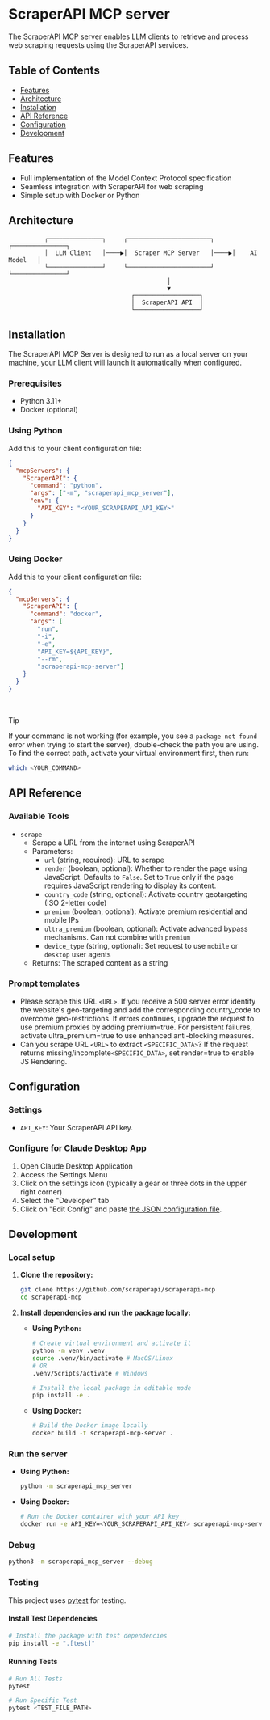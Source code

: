 # ScraperAPI MCP server

The ScraperAPI MCP server enables LLM clients to retrieve and process web scraping requests using the ScraperAPI services.

## Table of Contents

- [Features](#features)
- [Architecture](#architecture)
- [Installation](#installation)
- [API Reference](#api-reference)
- [Configuration](#configuration)
- [Development](#development)

## Features

- Full implementation of the Model Context Protocol specification
- Seamless integration with ScraperAPI for web scraping
- Simple setup with Docker or Python

## Architecture

```
          ┌───────────────┐     ┌───────────────────────┐     ┌───────────────┐
          │  LLM Client   │────▶│  Scraper MCP Server   │────▶│    AI Model   │
          └───────────────┘     └───────────────────────┘     └───────────────┘
                                            │
                                            ▼
                                  ┌──────────────────┐
                                  │  ScraperAPI API  │
                                  └──────────────────┘
```

## Installation

The ScraperAPI MCP Server is designed to run as a local server on your machine, your LLM client will launch it automatically when configured.

### Prerequisites
- Python 3.11+
- Docker (optional)

### Using Python

Add this to your client configuration file:

```json
{
  "mcpServers": {
    "ScraperAPI": {
      "command": "python",
      "args": ["-m", "scraperapi_mcp_server"],
      "env": {
        "API_KEY": "<YOUR_SCRAPERAPI_API_KEY>"
      }
    }
  }
}
```

### Using Docker 

Add this to your client configuration file:

```json
{
  "mcpServers": {
    "ScraperAPI": {
      "command": "docker",
      "args": [
        "run",
        "-i",
        "-e",
        "API_KEY=${API_KEY}",
        "--rm",
        "scraperapi-mcp-server"]
    }
  }
}
```

</br>

> [!TIP]
>
> If your command is not working (for example, you see a `package not found` error when trying to start the server), double-check the path you are using. To find the correct path, activate your virtual environment first, then run:
>    ```bash
>    which <YOUR_COMMAND>
>    ```

## API Reference

### Available Tools

- `scrape`
  - Scrape a URL from the internet using ScraperAPI
  - Parameters:
    - `url` (string, required): URL to scrape
    - `render` (boolean, optional): Whether to render the page using JavaScript. Defaults to `False`. Set to `True` only if the page requires JavaScript rendering to display its content.
    - `country_code` (string, optional): Activate country geotargeting (ISO 2-letter code)
    - `premium` (boolean, optional): Activate premium residential and mobile IPs
    - `ultra_premium` (boolean, optional): Activate advanced bypass mechanisms. Can not combine with `premium`
    - `device_type` (string, optional): Set request to use `mobile` or `desktop` user agents
  - Returns: The scraped content as a string

### Prompt templates

- Please scrape this URL `<URL>`. If you receive a 500 server error identify the website's geo-targeting and add the corresponding country_code to overcome geo-restrictions. If errors continues, upgrade the request to use premium proxies by adding premium=true. For persistent failures, activate ultra_premium=true to use enhanced anti-blocking measures.
- Can you scrape URL `<URL>` to extract `<SPECIFIC_DATA>`? If the request returns missing/incomplete`<SPECIFIC_DATA>`, set render=true to enable JS Rendering.

## Configuration

### Settings

- `API_KEY`: Your ScraperAPI API key.

### Configure for Claude Desktop App

1. Open Claude Desktop Application
2. Access the Settings Menu
3. Click on the settings icon (typically a gear or three dots in the upper right corner)
4. Select the "Developer" tab
5. Click on "Edit Config" and paste [the JSON configuration file](#installation).

## Development

### Local setup

1. **Clone the repository:**
   ```bash
   git clone https://github.com/scraperapi/scraperapi-mcp
   cd scraperapi-mcp
   ```

2. **Install dependencies and run the package locally:**
   - **Using Python:**
     ```bash
     # Create virtual environment and activate it
     python -m venv .venv
     source .venv/bin/activate # MacOS/Linux
     # OR
     .venv/Scripts/activate # Windows

     # Install the local package in editable mode
     pip install -e .
     ```

   - **Using Docker:**
     ```bash
     # Build the Docker image locally
     docker build -t scraperapi-mcp-server .
     ```

### Run the server
   - **Using Python:**
     ```bash
     python -m scraperapi_mcp_server
     ```

   - **Using Docker:**
     ```bash
     # Run the Docker container with your API key
     docker run -e API_KEY=<YOUR_SCRAPERAPI_API_KEY> scraperapi-mcp-server
     ```

### Debug

```bash
python3 -m scraperapi_mcp_server --debug
```

### Testing

This project uses [pytest](https://docs.pytest.org/en/stable/) for testing.

#### Install Test Dependencies
```bash
# Install the package with test dependencies
pip install -e ".[test]"
```

#### Running Tests

```bash
# Run All Tests
pytest

# Run Specific Test
pytest <TEST_FILE_PATH>
```
